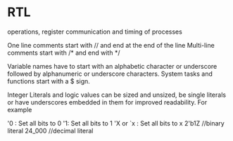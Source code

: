 RTL
===

operations, register communication and timing of processes

One line comments start with // and end at the end of the line
Multi-line comments start with /* and end with */

Variable names have to start with an alphabetic character or underscore followed by 
alphanumeric or underscore characters. System tasks and functions start with a $ sign. 

Integer Literals and logic values can be sized and unsized, be single literals or have
underscores embedded in them for improved readability. For example

'0 : Set all bits to 0
'1: Set all bits to 1
'X or `x : Set all bits to x
2'b1Z //binary literal
24_000  //decimal literal
